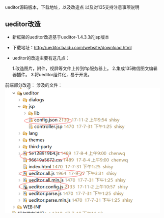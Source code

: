 ueditor源码版本，下载地址，以及改造点
以及对135支持注意事项说明
## ueditor改造
* 新框架的ueditor改造基于ueditor-1.4.3.3的jsp版本
* 下载地址：http://ueditor.baidu.com/website/download.html
* ueditor的改造主要有这几点：

    1.改造图片，附件，视屏等文件上传到ftp服务器上。
    2.集成135微信图文编辑器插件。
    3.将ueditor组件化，易于开发。

前端部分改造：
    涉及的文件：
![](/assets/frontDoc_ueditor1.png)